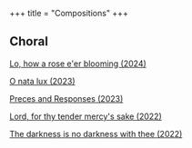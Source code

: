 +++
title = "Compositions"
+++
## Choral
[Lo, how a rose e'er blooming (2024)](@/compositions/choral/lo_how_a_rose_eer_blooming.md)

[O nata lux (2023)](@/compositions/choral/o_nata_lux.md)

[Preces and Responses (2023)](@/compositions/choral/preces_and_responses.md)

[Lord, for thy tender mercy's sake (2022)](@/compositions/choral/lord_for_thy_tender_mercys_sake.md)

[The darkness is no darkness with thee (2022)](@/compositions/choral/the_darkness_is_no_darkness_with_thee.md)

